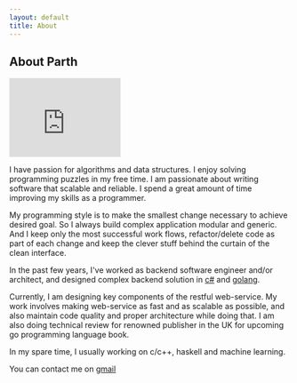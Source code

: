 ```yaml
---
layout: default
title: About
---
```

## About Parth
<iframe src="https://githubbadge.appspot.com/parthdesai?s=1&a=0" style="border: 0;height: 142px;width: 200px;overflow: hidden;" frameBorder="0"></iframe>

I have passion for algorithms and data structures.  I enjoy solving programming puzzles in my free time. I am passionate about writing software that scalable and reliable.  I spend a great amount of time improving my skills as a programmer. 

My programming style is to make the smallest change necessary to achieve desired goal. So I always build complex application modular and generic. And I keep only the most successful work flows, refactor/delete code as part of each change and keep the clever stuff behind the curtain of the clean interface.

In the past few years, I've worked as backend software engineer and/or architect, and designed complex backend solution in [c#](https://github.com/parthdesai/sso) and [golang](https://github.com/bulletind/khabar). 

Currently, I am designing key components of the restful web-service. My work involves making web-service as fast and as scalable as possible, and also maintain code quality and proper architecture while doing that. I am also doing technical review for renowned publisher in the UK for upcoming go programming language book. 

In my spare time, I usually working on c/c++, haskell and machine learning.

You can contact me on [gmail](mailto:desaiparth08@gmail.com)
